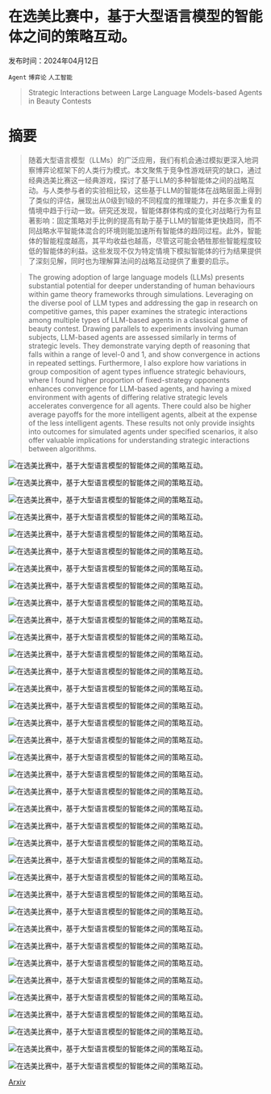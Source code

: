 # 在选美比赛中，基于大型语言模型的智能体之间的策略互动。

发布时间：2024年04月12日

`Agent` `博弈论` `人工智能`

> Strategic Interactions between Large Language Models-based Agents in Beauty Contests

# 摘要

> 随着大型语言模型（LLMs）的广泛应用，我们有机会通过模拟更深入地洞察博弈论框架下的人类行为模式。本文聚焦于竞争性游戏研究的缺口，通过经典选美比赛这一经典游戏，探讨了基于LLM的多种智能体之间的战略互动。与人类参与者的实验相比较，这些基于LLM的智能体在战略层面上得到了类似的评估，展现出从0级到1级的不同程度的推理能力，并在多次重复的情境中趋于行动一致。研究还发现，智能体群体构成的变化对战略行为有显著影响：固定策略对手比例的提高有助于基于LLM的智能体更快趋同，而不同战略水平智能体混合的环境则能加速所有智能体的趋同过程。此外，智能体的智能程度越高，其平均收益也越高，尽管这可能会牺牲那些智能程度较低的智能体的利益。这些发现不仅为特定情境下模拟智能体的行为结果提供了深刻见解，同时也为理解算法间的战略互动提供了重要的启示。

> The growing adoption of large language models (LLMs) presents substantial potential for deeper understanding of human behaviours within game theory frameworks through simulations. Leveraging on the diverse pool of LLM types and addressing the gap in research on competitive games, this paper examines the strategic interactions among multiple types of LLM-based agents in a classical game of beauty contest. Drawing parallels to experiments involving human subjects, LLM-based agents are assessed similarly in terms of strategic levels. They demonstrate varying depth of reasoning that falls within a range of level-0 and 1, and show convergence in actions in repeated settings. Furthermore, I also explore how variations in group composition of agent types influence strategic behaviours, where I found higher proportion of fixed-strategy opponents enhances convergence for LLM-based agents, and having a mixed environment with agents of differing relative strategic levels accelerates convergence for all agents. There could also be higher average payoffs for the more intelligent agents, albeit at the expense of the less intelligent agents. These results not only provide insights into outcomes for simulated agents under specified scenarios, it also offer valuable implications for understanding strategic interactions between algorithms.

![在选美比赛中，基于大型语言模型的智能体之间的策略互动。](../../../paper_images/2404.08492/histogram_of_choices_multillm.png)

![在选美比赛中，基于大型语言模型的智能体之间的策略互动。](../../../paper_images/2404.08492/same_upperbound_c.png)

![在选美比赛中，基于大型语言模型的智能体之间的策略互动。](../../../paper_images/2404.08492/mean_strategic_level_reference_average_c.png)

![在选美比赛中，基于大型语言模型的智能体之间的策略互动。](../../../paper_images/2404.08492/fig2_mixed_one_shot_c.png)

![在选美比赛中，基于大型语言模型的智能体之间的策略互动。](../../../paper_images/2404.08492/mean_payoffs_c.png)

![在选美比赛中，基于大型语言模型的智能体之间的策略互动。](../../../paper_images/2404.08492/period1_average_n_c.png)

![在选美比赛中，基于大型语言模型的智能体之间的策略互动。](../../../paper_images/2404.08492/average_normalized_chosen_number.png)

![在选美比赛中，基于大型语言模型的智能体之间的策略互动。](../../../paper_images/2404.08492/freq_choices_6periods.png)

![在选美比赛中，基于大型语言模型的智能体之间的策略互动。](../../../paper_images/2404.08492/freq_n_6periods.png)

![在选美比赛中，基于大型语言模型的智能体之间的策略互动。](../../../paper_images/2404.08492/average_n_across_sessions_n.png)

![在选美比赛中，基于大型语言模型的智能体之间的策略互动。](../../../paper_images/2404.08492/average_payoffs_across_periods.png)

![在选美比赛中，基于大型语言模型的智能体之间的策略互动。](../../../paper_images/2404.08492/fixed_strategy_choices.png)

![在选美比赛中，基于大型语言模型的智能体之间的策略互动。](../../../paper_images/2404.08492/fixed_strategy_choices_weak.png)

![在选美比赛中，基于大型语言模型的智能体之间的策略互动。](../../../paper_images/2404.08492/fixed_strategy_convergence_rates.png)

![在选美比赛中，基于大型语言模型的智能体之间的策略互动。](../../../paper_images/2404.08492/fixed_strategy_convergence_rates_weak.png)

![在选美比赛中，基于大型语言模型的智能体之间的策略互动。](../../../paper_images/2404.08492/fixed_strategy_n_values.png)

![在选美比赛中，基于大型语言模型的智能体之间的策略互动。](../../../paper_images/2404.08492/fixed_strategy_n_values_weak.png)

![在选美比赛中，基于大型语言模型的智能体之间的策略互动。](../../../paper_images/2404.08492/payoffs_set_up1_static.png)

![在选美比赛中，基于大型语言模型的智能体之间的策略互动。](../../../paper_images/2404.08492/payoffs_set_up2_static.png)

![在选美比赛中，基于大型语言模型的智能体之间的策略互动。](../../../paper_images/2404.08492/payoffs_set_up3_static.png)

![在选美比赛中，基于大型语言模型的智能体之间的策略互动。](../../../paper_images/2404.08492/payoffs_set_up1_static_weak.png)

![在选美比赛中，基于大型语言模型的智能体之间的策略互动。](../../../paper_images/2404.08492/payoffs_set_up2_static_weak.png)

![在选美比赛中，基于大型语言模型的智能体之间的策略互动。](../../../paper_images/2404.08492/payoffs_set_up3_static_weak.png)

![在选美比赛中，基于大型语言模型的智能体之间的策略互动。](../../../paper_images/2404.08492/setup1_mixedllm_choices.png)

![在选美比赛中，基于大型语言模型的智能体之间的策略互动。](../../../paper_images/2404.08492/setup2_mixedllm_choices.png)

![在选美比赛中，基于大型语言模型的智能体之间的策略互动。](../../../paper_images/2404.08492/setup3_mixedllm_choices.png)

![在选美比赛中，基于大型语言模型的智能体之间的策略互动。](../../../paper_images/2404.08492/setup4_mixedllm_choices.png)

![在选美比赛中，基于大型语言模型的智能体之间的策略互动。](../../../paper_images/2404.08492/setup5_mixedllm_choices.png)

![在选美比赛中，基于大型语言模型的智能体之间的策略互动。](../../../paper_images/2404.08492/convergence_mixedllm.png)

![在选美比赛中，基于大型语言模型的智能体之间的策略互动。](../../../paper_images/2404.08492/n_values_mixedllm1.png)

![在选美比赛中，基于大型语言模型的智能体之间的策略互动。](../../../paper_images/2404.08492/n_values_mixedllm2.png)

![在选美比赛中，基于大型语言模型的智能体之间的策略互动。](../../../paper_images/2404.08492/payoffs_mixedllm_setup1.png)

![在选美比赛中，基于大型语言模型的智能体之间的策略互动。](../../../paper_images/2404.08492/payoffs_mixedllm_setup2.png)

![在选美比赛中，基于大型语言模型的智能体之间的策略互动。](../../../paper_images/2404.08492/payoffs_mixedllm_setup3.png)

![在选美比赛中，基于大型语言模型的智能体之间的策略互动。](../../../paper_images/2404.08492/payoffs_mixedllm_setup4.png)

![在选美比赛中，基于大型语言模型的智能体之间的策略互动。](../../../paper_images/2404.08492/payoffs_mixedllm_setup5.png)

[Arxiv](https://arxiv.org/abs/2404.08492)